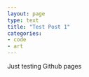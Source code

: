 ```yaml
---
layout: page
type: text
title: "Test Post 1"
categories: 
- code
- art
---
```

Just testing Github pages
